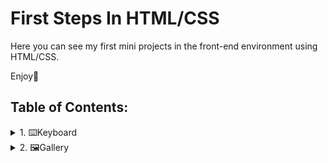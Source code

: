# First Steps In HTML/CSS
Here you can see my first mini projects in the front-end environment using HTML/CSS.

Enjoy🤗
## Table of Contents:
<details>
<summary>1. ⌨️Keyboard</summary>

  #### Notes:
  This project is a visual replica of a computer keyboard, built using HTML and CSS. It can be used for demonstration purposes, educational use, or as a component in a larger UI project.
  The keyboard includes:
  - Functional keys (`F1`–`F13`, `esc`)
  - Number and letter keys
  - Special keys such as `tab`, `caps lock`, `shift`, `ctrl`, `alt`, `enter`, `space`
  - Styled buttons with press effects
  
  ## 🛠️ Technologies Used
  
  - HTML5
  - CSS3 (with Flexbox)
  - Google Fonts (`Lato`)

 ## 📷Preview
![image](https://github.com/user-attachments/assets/6d4f56ba-c179-48dc-ad39-1c2bd4705e7c)

</details>
<details>
  <summary>2. 🖼️Gallery</summary>
  
 #### Notes:
 This project is a responsive image gallery built using HTML5 and CSS3. It showcases a collection of images with clean design, styled hover effects, and flexible layout. The gallery can be used as a portfolio component, UI feature, or learning project for frontend development.

## 🎯 Features
- Clean and modern design

- Responsive layout using Flexbox

- Styled image cards with:

- Hover scale effect and shadow

- Image titles shown on hover

- Uses semantic HTML for accessibility

- External links to full-sized Unsplash photos

## 🛠️ Technologies Used
- HTML5

- CSS3 (with Flexbox)

- Google Fonts: Lato
## 📷Preview
###### ![Screenshot 2025-06-04 144009](https://github.com/user-attachments/assets/c4ac5d5a-776d-4a64-8080-95b9dd920856)


</details>

